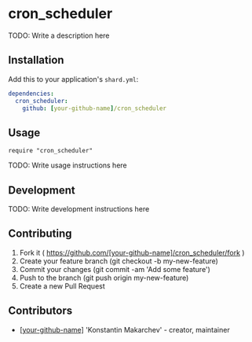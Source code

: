 # cron_scheduler

TODO: Write a description here

## Installation


Add this to your application's `shard.yml`:

```yaml
dependencies:
  cron_scheduler:
    github: [your-github-name]/cron_scheduler
```


## Usage


```crystal
require "cron_scheduler"
```


TODO: Write usage instructions here

## Development

TODO: Write development instructions here

## Contributing

1. Fork it ( https://github.com/[your-github-name]/cron_scheduler/fork )
2. Create your feature branch (git checkout -b my-new-feature)
3. Commit your changes (git commit -am 'Add some feature')
4. Push to the branch (git push origin my-new-feature)
5. Create a new Pull Request

## Contributors

- [[your-github-name]](https://github.com/[your-github-name]) 'Konstantin Makarchev' - creator, maintainer
